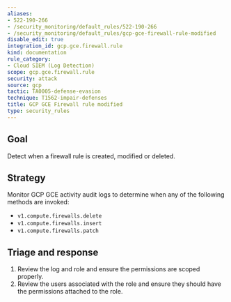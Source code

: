 ```yaml
---
aliases:
- 522-190-266
- /security_monitoring/default_rules/522-190-266
- /security_monitoring/default_rules/gcp-gce-firewall-rule-modified
disable_edit: true
integration_id: gcp.gce.firewall.rule
kind: documentation
rule_category:
- Cloud SIEM (Log Detection)
scope: gcp.gce.firewall.rule
security: attack
source: gcp
tactic: TA0005-defense-evasion
technique: T1562-impair-defenses
title: GCP GCE Firewall rule modified
type: security_rules
---
```


## Goal
Detect when a firewall rule is created, modified or deleted. 

## Strategy
Monitor GCP GCE activity audit logs to determine when any of the following methods are invoked:

* `v1.compute.firewalls.delete`
* `v1.compute.firewalls.insert`
* `v1.compute.firewalls.patch` 

## Triage and response
1. Review the log and role and ensure the permissions are scoped properly.
2. Review the users associated with the role and ensure they should have the permissions attached to the role.
